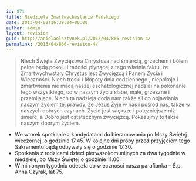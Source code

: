 ```yaml
---
id: 871
title: Niedziela Zmartwychwstania Pańskiego
date: 2013-04-02T16:39:04+00:00
author: admin
layout: revision
guid: http://anielaolsztynek.pl/2013/04/866-revision-4/
permalink: /2013/04/866-revision-4/
---
```

> Niech Święta Zwycięstwa Chrystusa nad śmiercią, grzechem i bólem pełne będą pokoju i radości płynącej z tego właśnie faktu, że Zmartwychwstały Chrystus jest Zwycięzcą i Panem Życia i Wieczności. Niech troski i kłopoty dnia codziennego , niepokoje i zmartwienia nie mącą naszej eschatologicznej nadziei na pokonanie tego wszystkiego, co w naszym życiu słabe, małe, grzeszne i przemijające. Niech ta nadzieja doda nam także sił do objawiania naszym życiem tej prawdy, że Jezus Żyje w nas i pośród nas, także w naszych dobrych czynach. Życie jest większe i potężniejsze niż śmierć, a Dobro jest ostatecznym zwycięzcą. Pokazujmy to także naszym dobrym życiem.

  * We wtorek spotkanie z kandydatami do bierzmowania po Mszy Świętej wieczornej, o godzinie 17.45. W kolejne dni próby przed przyjęciem tego Sakramentu będą odbywały się o godzinie 17.30.
  * Spotkania z rodzicami dzieci pierwszokomunijnych za dwa tygodnie w niedzielę, po Mszy Świętej o godzinie 11.00.
  * W minionym tygodniu odeszła do wieczności nasza parafianka &#8211; Ś.p. Anna Czyrak, lat 75.